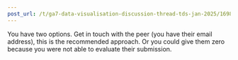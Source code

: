 ```yaml
---
post_url: /t/ga7-data-visualisation-discussion-thread-tds-jan-2025/169888/31
---
```

You have two options. Get in touch with the peer (you have their email address), this is the recommended approach. Or you could give them zero because you were not able to evaluate their submission.
